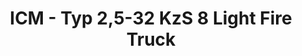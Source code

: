 ---
layout: product
title: "ICM - Typ 2,5-32 KzS 8 Light Fire Truck"
price: "TBA" 
desc: "N/A"
img_path: "/assets/img/ICM35403.jpg"
brand: "N/A"
available: false
special_offer: false
new: false
soon: false
cat: "010000"
subcat: "013600"
subsubcat: "0N/A"
sifra: "ICM35403"
popular: false
---